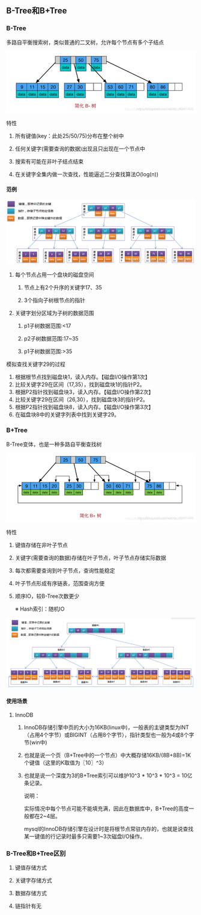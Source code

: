## B-Tree和B+Tree

### B-Tree

多路自平衡搜索树，类似普通的二叉树，允许每个节点有多个子结点

![BTree.png](btree/BTree.png)

特性

1. 所有键值(key：此处25/50/75)分布在整个树中

2. 任何关键字(需要查询的数据)出现且只出现在一个节点中

3. 搜索有可能在非叶子结点结束

4. 在关键字全集内做一次查找，性能逼近二分查找算法O(log(n))

#### 范例

![BTreeSample.png](btree/BTreeSample.png)

1. 每个节点占用一个盘块的磁盘空间

    1. 节点上有2个升序的关键字17、35
    
    2. 3个指向子树根节点的指针
    
2. 关键字划分区域为子树的数据范围

    1. p1子树数据范围:<17
       
    1. p2子树数据范围:17~35
       
    1. p1子树数据范围:>35

模拟查找关键字29的过程

1. 根据根节点找到磁盘块1，读入内存。【磁盘I/O操作第1次】
2. 比较关键字29在区间（17,35），找到磁盘块1的指针P2。
3. 根据P2指针找到磁盘块3，读入内存。【磁盘I/O操作第2次】
4. 比较关键字29在区间（26,30），找到磁盘块3的指针P2。
5. 根据P2指针找到磁盘块8，读入内存。【磁盘I/O操作第3次】
6. 在磁盘块8中的关键字列表中找到关键字29。

### B+Tree

B-Tree变体，也是一种多路自平衡查找树

![BPlusTree.png](btree/BPlusTree.png)

特性

1. 键值存储在非叶子节点
   
2. 关键字(需要查询的数据)存储在叶子节点，叶子节点存储实际数据

3. 每次都需要查询到叶子节点，查询性能稳定

4. 叶子节点形成有序链表，范围查询方便

5. 顺序IO，较B-Tree次数更少

    ※ Hash索引：随机IO
    
![BPlusTreeSample.png](btree/BPlusTreeSample.png)

#### 使用场景

1. InnoDB

    1. InnoDB存储引擎中页的大小为16KB(linux中)，一般表的主键类型为INT（占用4个字节）或BIGINT（占用8个字节），指针类型也一般为4或8个字节(win中)
    
    2. 也就是说一个页（B+Tree中的一个节点）中大概存储16KB/(8B+8B)=1K个键值（这里的K取值为〖10〗^3）
   
    3. 也就是说一个深度为3的B+Tree索引可以维护10^3 * 10^3 * 10^3 = 10亿 条记录。

        说明：
    
        实际情况中每个节点可能不能填充满，因此在数据库中，B+Tree的高度一般都在2~4层。
   
        mysql的InnoDB存储引擎在设计时是将根节点常驻内存的，也就是说查找某一键值的行记录时最多只需要1~3次磁盘I/O操作。

### B-Tree和B+Tree区别

1. 键值存储方式

2. 关键字存储方式

3. 数据存储方式

4. 链指针有无


